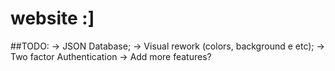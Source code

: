 # website :]


##TODO:
-> JSON Database;
-> Visual rework (colors, background e etc);
-> Two factor Authentication
-> Add more features?
